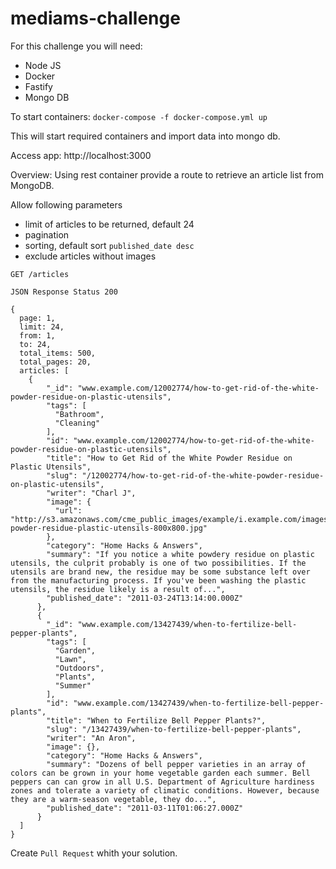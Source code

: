 # mediams-challenge
For this challenge you will need:
* Node JS
* Docker
* Fastify
* Mongo DB

To start containers: `docker-compose -f docker-compose.yml up`

This will start required containers and import data into mongo db.

Access app: http://localhost:3000

Overview:
Using rest container provide a route to retrieve an article list from MongoDB.

Allow following parameters
* limit of articles to be returned, default 24
* pagination
* sorting, default sort `published_date desc`
* exclude articles without images

`GET /articles`

`JSON Response Status 200`

```
{
  page: 1,
  limit: 24,
  from: 1,
  to: 24,
  total_items: 500,
  total_pages: 20,
  articles: [
    {
        "_id": "www.example.com/12002774/how-to-get-rid-of-the-white-powder-residue-on-plastic-utensils",
        "tags": [
          "Bathroom",
          "Cleaning"
        ],
        "id": "www.example.com/12002774/how-to-get-rid-of-the-white-powder-residue-on-plastic-utensils",
        "title": "How to Get Rid of the White Powder Residue on Plastic Utensils",
        "slug": "/12002774/how-to-get-rid-of-the-white-powder-residue-on-plastic-utensils",
        "writer": "Charl J",
        "image": {
          "url": "http://s3.amazonaws.com/cme_public_images/example/i.example.com/images/a07/n9/51/rid-powder-residue-plastic-utensils-800x800.jpg"
        },
        "category": "Home Hacks & Answers",
        "summary": "If you notice a white powdery residue on plastic utensils, the culprit probably is one of two possibilities. If the utensils are brand new, the residue may be some substance left over from the manufacturing process. If you've been washing the plastic utensils, the residue likely is a result of...",
        "published_date": "2011-03-24T13:14:00.000Z"
      },
      {
        "_id": "www.example.com/13427439/when-to-fertilize-bell-pepper-plants",
        "tags": [
          "Garden",
          "Lawn",
          "Outdoors",
          "Plants",
          "Summer"
        ],
        "id": "www.example.com/13427439/when-to-fertilize-bell-pepper-plants",
        "title": "When to Fertilize Bell Pepper Plants?",
        "slug": "/13427439/when-to-fertilize-bell-pepper-plants",
        "writer": "An Aron",
        "image": {},
        "category": "Home Hacks & Answers",
        "summary": "Dozens of bell pepper varieties in an array of colors can be grown in your home vegetable garden each summer. Bell peppers can can grow in all U.S. Department of Agriculture hardiness zones and tolerate a variety of climatic conditions. However, because they are a warm-season vegetable, they do...",
        "published_date": "2011-03-11T01:06:27.000Z"
      }
  ]
}
```

Create `Pull Request` whith your solution.
